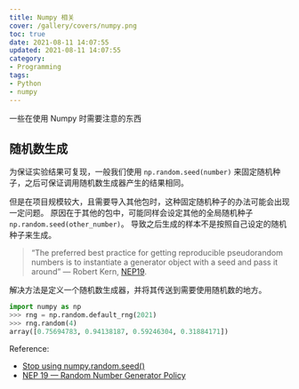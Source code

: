 ```yaml
---
title: Numpy 相关
cover: /gallery/covers/numpy.png
toc: true
date: 2021-08-11 14:07:55
updated: 2021-08-11 14:07:55
category:
- Programming
tags:
- Python
- numpy
---
```


一些在使用 Numpy 时需要注意的东西

<!-- more -->

## 随机数生成

为保证实验结果可复现，一般我们使用 `np.random.seed(number)` 来固定随机种子，之后可保证调用随机数生成器产生的结果相同。

但是在项目规模较大，且需要导入其他包时，这种固定随机种子的办法可能会出现一定问题。
原因在于其他的包中，可能同样会设定其他的全局随机种子 `np.random.seed(other_number)`。
导致之后生成的样本不是按照自己设定的随机种子来生成。

> “The preferred best practice for getting reproducible pseudorandom numbers is to instantiate a generator object with a seed and pass it around” — Robert Kern, [NEP19](https://numpy.org/neps/nep-0019-rng-policy.html).

解决方法是定义一个随机数生成器，并将其传送到需要使用随机数的地方。

``` python
import numpy as np
>>> rng = np.random.default_rng(2021)
>>> rng.random(4)
array([0.75694783, 0.94138187, 0.59246304, 0.31884171])
```

Reference:
- [Stop using numpy.random.seed()](https://towardsdatascience.com/stop-using-numpy-random-seed-581a9972805f)
- [NEP 19 — Random Number Generator Policy](https://numpy.org/neps/nep-0019-rng-policy.html)